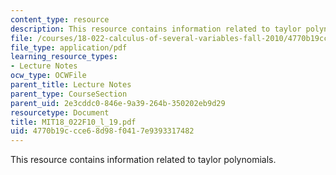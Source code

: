 ```yaml
---
content_type: resource
description: This resource contains information related to taylor polynomials.
file: /courses/18-022-calculus-of-several-variables-fall-2010/4770b19ccce68d98f0417e9393317482_MIT18_022F10_l_19.pdf
file_type: application/pdf
learning_resource_types:
- Lecture Notes
ocw_type: OCWFile
parent_title: Lecture Notes
parent_type: CourseSection
parent_uid: 2e3cddc0-846e-9a39-264b-350202eb9d29
resourcetype: Document
title: MIT18_022F10_l_19.pdf
uid: 4770b19c-cce6-8d98-f041-7e9393317482
---
```

This resource contains information related to taylor polynomials.

